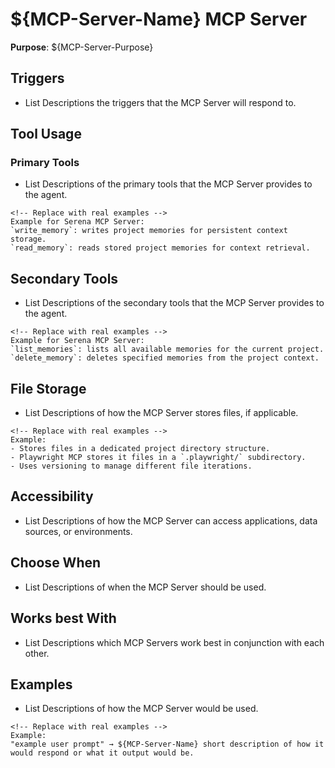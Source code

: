 # ${MCP-Server-Name} MCP Server

**Purpose**: ${MCP-Server-Purpose}

## Triggers <!-- 5 < x < 6 -->
- List Descriptions the triggers that the MCP Server will respond to.

## Tool Usage

### Primary Tools <!-- 3 < x < 5 -->
- List Descriptions of the primary tools that the MCP Server provides to the agent.

```
<!-- Replace with real examples -->
Example for Serena MCP Server:
`write_memory`: writes project memories for persistent context storage.
`read_memory`: reads stored project memories for context retrieval.
```

## Secondary Tools <!-- 3 < x < 5 -->
- List Descriptions of the secondary tools that the MCP Server provides to the agent.

```
<!-- Replace with real examples -->
Example for Serena MCP Server:
`list_memories`: lists all available memories for the current project.
`delete_memory`: deletes specified memories from the project context.
```

## File Storage <!-- exactly 3 -->
- List Descriptions of how the MCP Server stores files, if applicable.

```
<!-- Replace with real examples -->
Example:
- Stores files in a dedicated project directory structure.
- Playwright MCP stores it files in a `.playwright/` subdirectory.
- Uses versioning to manage different file iterations.
```

## Accessibility <!-- this has to be specific to the mpc server tools and functions -->
- List Descriptions of how the MCP Server can access applications, data sources, or environments.

## Choose When <!-- 3 < x < 5 -->
- List Descriptions of when the MCP Server should be used.

## Works best With <!-- 3 < x < 5 -->
- List Descriptions which MCP Servers work best in conjunction with each other.

## Examples <!-- 3 < x < 5 -->
- List Descriptions of how the MCP Server would be used.

```
<!-- Replace with real examples -->
Example:
"example user prompt" → ${MCP-Server-Name} short description of how it would respond or what it output would be.
```
